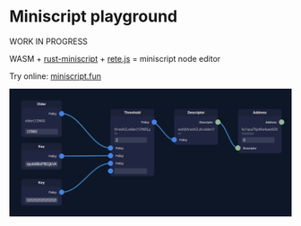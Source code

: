 # Miniscript playground

WORK IN PROGRESS

WASM + [rust-miniscript](https://github.com/rust-bitcoin/rust-miniscript) + [rete.js](https://github.com/retejs/rete) = miniscript node editor

Try online: [miniscript.fun](https://miniscript.fun)

![](screenshot.png)
